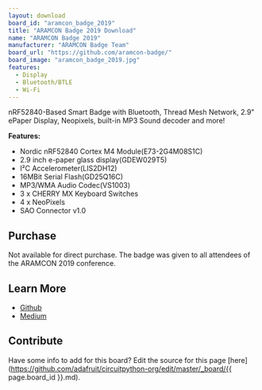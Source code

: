```yaml
---
layout: download
board_id: "aramcon_badge_2019"
title: "ARAMCON Badge 2019 Download"
name: "ARAMCON Badge 2019"
manufacturer: "ARAMCON Badge Team"
board_url: "https://github.com/aramcon-badge/"
board_image: "aramcon_badge_2019.jpg"
features:
  - Display
  - Bluetooth/BTLE
  - Wi-Fi
---
```


nRF52840-Based Smart Badge with Bluetooth, Thread Mesh Network, 2.9" ePaper Display, Neopixels, built-in MP3 Sound decoder and more!

**Features:**
* Nordic nRF52840 Cortex M4 Module(E73-2G4M08S1C)
* 2.9 inch e-paper glass display(GDEW029T5)
* I²C Accelerometer(LIS2DH12)
* 16MBit Serial Flash(GD25Q16C)
* MP3/WMA Audio Codec(VS1003)
* 3 x CHERRY MX Keyboard Switches
* 4 x NeoPixels
* SAO Connector v1.0

## Purchase
Not available for direct purchase. The badge was given to all attendees of the ARAMCON 2019 conference.

## Learn More
* [Github](https://github.com/aramcon-badge/)
* [Medium](https://medium.com/@urish/the-smart-conference-badge-we-almost-failed-shipping-edb2b1ae85b6)

## Contribute

Have some info to add for this board? Edit the source for this page [here](https://github.com/adafruit/circuitpython-org/edit/master/_board/{{ page.board_id }}.md).
